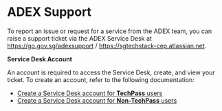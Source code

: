 # ADEX Support

To report an issue or request for a service from the ADEX team, you can raise a support ticket via the ADEX Service Desk at https://go.gov.sg/adexsupport / https://sgtechstack-cep.atlassian.net.

**Service Desk Account**

An account is required to access the Service Desk, create, and view your ticket. To create an account, refer to the following documentation:
- [Create a Service Desk account for **TechPass** users](https://docs.developer.tech.gov.sg/docs/ship-hats-planning-tools/access-atlassian-cloud)
- [Create a Service Desk account for **Non-TechPass** users](/Support/non-techpass.md)

